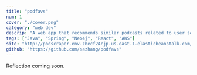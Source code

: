 ```yaml
---
title: "podfavs"
num: 1
cover: "./cover.png"
category: "web dev"
descrip: "A web app that recommends similar podcasts related to user search query."
tags: ["Java", "Spring", "Neo4j", "React", "AWS"]
site: "http://podscraper-env.zhecf24cjp.us-east-1.elasticbeanstalk.com/"
github: "https://github.com/sazhang/podfavs"
---
```


Reflection coming soon.

